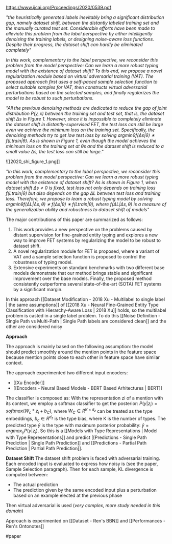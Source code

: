 https://www.ijcai.org/Proceedings/2020/0539.pdf

*"the heuristically generated labels inevitably bring a significant distribution gap, namely dataset shift, between the distantly labeled training set and the manually curated test set. Considerable efforts have been made to alleviate this problem from the label perspective by either intelligently denoising the training labels, or designing noise-aware loss functions. Despite their progress, the dataset shift can hardly be eliminated completely"*

*In this work, complementary to the label perspective, we reconsider this problem from the model perspective: Can we learn a more robust typing model with the existence of dataset shift? To this end, we propose a novel regularization module based on virtual adversarial training (VAT). The proposed approach first uses a self-paced sample selection function to select suitable samples for VAT, then constructs virtual adversarial perturbations based on the selected samples, and finally regularizes the model to be robust to such perturbations.*

*"All the previous denoising methods are dedicated to reduce the gap of joint distribution $P(y, x)$ between the training set and test set, that is, the dataset shift $∆$s in Figure 1. However, since it is impossible to completely eliminate the dataset shift in distantly-supervised FET, the test loss can still be large even we achieve the minimum loss on the training set. Specifically, the denoising methods try to get low test loss by solving $argminθ f(∆s|θ)∗ f(Ltrain|θ$). As is shown in Figure 1, even though the model achieves the minimum loss on the training set at $θ$s and the dataset shift is reduced to a small value $∆$s, the test loss can still be large."*

![[2020_shi_figure_1.png]]

*"In this work, complementary to the label perspective, we reconsider this problem from the model perspective: Can we learn a more robust typing model with the existence of dataset shift? As is shown in Figure 1, when dataset shift $∆s \neq 0$ is fixed, test loss not only depends on training loss $f(Ltrain|θ)$ but also depends on the gap ∆L between test loss and training loss. Therefore, we propose to learn a robust typing model by solving $argminθ f(∆L|∆s, θ) ∗ f(∆s|θ) ∗ f(Ltrain|θ)$, where $f(∆L|∆s, θ)$ is a measure of the generalization ability and robustness to dataset shift of models"*

The major contributions of this paper are summarized as follows: 

1. This work provides a new perspective on the problems caused by distant supervision for fine-grained entity typing and explores a new way to improve FET systems by regularizing the model to be robust to dataset shift. 
2. A novel regularization module for FET is proposed, where a variant of VAT and a sample selection function is proposed to control the robustness of typing model. 
3. Extensive experiments on standard benchmarks with two different base models demonstrate that our method brings stable and significant improvement over the base models. Finally, the proposed method consistently outperforms several state-of-the-art (SOTA) FET systems by a significant margin.

In this approach [[Dataset Modification - 2018 Xu - Multilabel to single label | the same assumptions]] of [[2018 Xu - Neural Fine-Grained Entity Type Classification with Hierarchy-Aware Loss | 2018 Xu]] holds, so the multilabel problem is casted in a single label problem. To do this [[Noise Definition - SIngle Path vs Multi-Path | Single Path labels are considered clean]] and the other are considered noisy

**Approach**

The approach is mainly based on the following assumption: the model should predict smoothly around the mention points in the feature space because mention points close to each other in feature space have similar context.

The approach experimented two different input encoders: 

- [[Xu Encoder]]
- [[Encoders - Neural Based Models - BERT Based Arhitectures | BERT]]

The classifier is composed as: With the representation zi of a mention with its context, we employ a softmax classifier to get the posterior: $P(y|z_i) = softmax(W_c*z_i + b_C )$, where $W_C ∈ R^{K×d_z}$ can be treated as the type embeddings, $b_c ∈ R^{d_z}$ is the type bias, where K is the number of types. The predicted type $\hat y$ is the type with maximum posterior probability: $\hat y = arg max_y P(y|z_i)$. So this is a [[Models with Type Representations | Model with Type Representations]] and predict [[Predictions - Single Path Prediction | Single Path Prediction]] and [[Predictions - Partial Path Prediction | Partial Path Prediction]].

**Dataset Shift**
The dataset shift problem is faced with adversarial training. Each encoded input is evaluated to express how noisy is (see the paper, Sample Selection paragraph). Then for each sample, KL divergence is computed between:

-	The actual prediction
-	The prediction given by the same encoded input plus a perturbation based on an example elected at the previous phase

Then virtual adversarial is used (*very complex, more study needed in this domain*)

Approach is experimented on [[Dataset - Ren's BBN]] and [[Performances - Ren's Ontonotes]]

#paper 